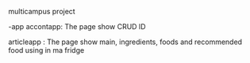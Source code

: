 multicampus project

-app
accontapp:
The page show CRUD ID

articleapp : 
The page show main, ingredients, foods and recommended food using in ma fridge
